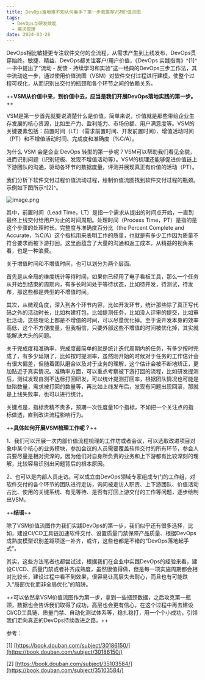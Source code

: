```yaml
---
title: DevOps落地难不知从何着手？第一步我推荐VSM价值流图
tags: 
  - DevOps与研发效能
  - 需求管理
date: 2024-03-28
---
```


DevOps相比敏捷更专注软件交付的全流程，从需求产生到上线发布，DevOps贯穿始终。敏捷、精益、DevOps都关注客户/用户价值，《DevOps 实践指南》^\[1\]^一书中提出了“流动 - 反馈 - 持续学习和实验”这一经典的DevOps三步工作法，其中流动这一步，通过使用价值流图（VSM）对软件交付过程进行建模，使整个过程可视化，从而识别出交付的瓶颈和各个环节之间的依赖关系。

++**VSM从价值中来，到价值中去，应当是我们开展DevOps落地实践的第一步。**++

VSM是第一步首先就要说清楚什么是价值。简单来说，价值就是那些带给企业生存发展的核心资源，比如生产力、盈利能力、市场份额、用户满意度等。VSM的关键要素包括：前置时间（LT）（需求前置时间、开发前置时间）、增值活动时间（PT）和不增值活动时间、完成度和准确度（%C/A）。

为什么 VSM 会是企业 DevOps 转型的第一步呢？VSM可以帮助我们看见全貌，进而识别问题（识别短板、发现不增值活动等）。VSM的梳理还能够促进价值链上下游团队的沟通，驱动各环节的数据度量，评测并展现真正有价值的活动（PT）。

我们分析下软件交付过程价值流动过程，绘制价值流图找到软件交付过程的瓶颈。示例如下图所示^\[2\]^。

![image.png](https://alidocs.oss-cn-zhangjiakou.aliyuncs.com/res/4maOgkxwvJexOWNX/img/eb0d47e7-cc96-4fef-8575-706d5ba76671.png)

其中，前置时间（Lead Time，LT）是指一个需求从提出的时间点开始，一直到最终上线交付给用户为止的时间周期。处理时间（Process Time，PT）是指的是这个步骤的处理时长。完整度与准确度百分比（the Percent Complete and Accurate，%C/A）这个指标用来表明工作的质量，也就是有多少工作因为质量不符合要求而被下游打回。这里面蕴含了大量的沟通和返工成本，从精益的视角来看，也是一种浪费。

关于增值时间和不增值时间，也可以划分为两个层面。

首先是从全局的维度统计等待时间，如果你已经用了电子看板工具，那么一个任务从开始到结束的周期内，有多长时间处于等待状态，比如待开发，待测试，待发布，那这些都是典型的不增值时间。

其次，从微观角度，深入到各个环节内容，比如开发环节，统计那些除了真正写代码之外的活动时长，比如构建打包，比如提测任务，比如没人评审的提交，比如审批活动，这些理论上都是不增值的时间，可以尽量优化掉。至于说开发本身的效率高低，这个不方便度量，但我相信，只要外部这些不增值的时间被优化掉，其实就能解决大头的问题。

关于完成度和准确率，完成度最简单的就是统计迭代周期内的任务，有多少按时完成了，有多少延期了，比如按时提测率，虽然刚开始的时候对于任务的工作估计会有很大偏差，但随着团队磨合以及对于业务的理解，这个估计会被不断地矫正，更加贴近于真实情况。准确率方面，可以重点考察被下游打回的流程，比如研发提测后，测试发现自测不达标打回研发，可以统计提测打回率，根据团队情况也可能是缺陷数量，需求被打回的数量等，再比如上线发布后，发现有问题出现回滚，那就是上线失败率，也可以进行统计。

关键点是，指标贵精不贵多，预期一次性度量10个指标，不如把一个关注点的指标做透，直到改进流程影响行为。

++**具体如何开展VSM梳理工作呢？**++

1、我们可以开展一次内部价值流程梳理的工作坊或者会议，可以选取改进项目对象中某个核心的业务模块，参加会议的人员需要覆盖软件交付的所有环节，参会人员要尽量是相对资深的，因为他们对自身所负责的业务和上下游都有比较深刻的理解，比较容易识别出问题背后的根本原因。

2、也可以是内部人员走访。可以成立由DevOps领域专家组成专门的工作组，对软件交付的各个环节的团队进行走访，询问被走访人职责、上下游团队、价值活动占比、使用的关键系统、有无等待、是否有打回上游交付的工作等问题，逐步绘制出VSM。

++**结语**++

除了VSM价值流图作为我们实践DevOps的第一步，我们似乎还有很多选择，比如，建设CI/CD工具链加速软件交付、设置质量门禁保障产品质量、根据DevOps成熟度模型识别差距项逐一补齐，或许，这些也都是不错的“DevOps落地起手式”。

其实，这些方法笔者也都尝试过，根据我们在企业中实践DevOps的经验来看，建设CI/CD、质量门禁或者补齐成熟度，虽然很值得做，但是每一项实施周期都会相对比较长，建设过程中看不到效果，很容易让高层失去耐心，而且也有可能跌入“局部优化而非全局优化”的陷阱。

++可以依然拿VSM价值流图作为第一步，拿到一些瓶颈数据，之后攻克第一瓶颈，数据也会告诉我们取得了成功，高层也会更有信心，在这个过程中再去建设CI/CD工具链、质量门禁、自动化测试体系等，稳扎稳打，用一个个小成功，引领我们走向真正的DevOps持续改进之路。++

参考：

\[1\] [https://book.douban.com/subject/30186150/](https://book.douban.com/subject/30186150/)

\[2\] [https://book.douban.com/subject/35103584/](https://book.douban.com/subject/35103584/)